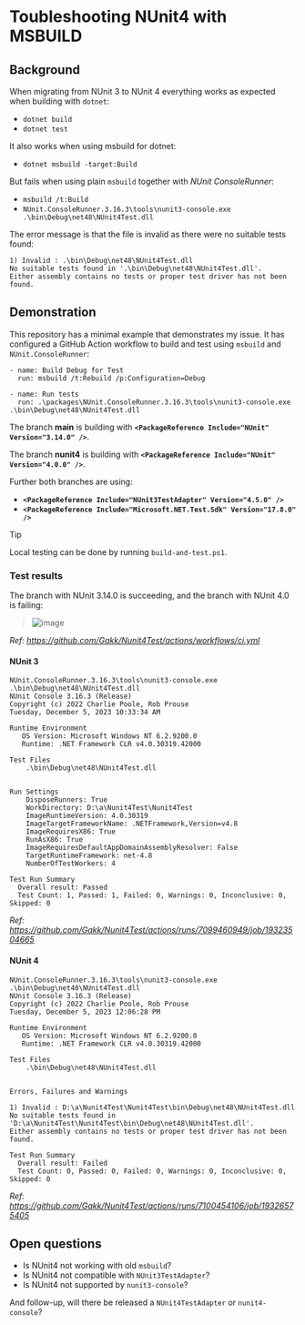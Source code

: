 # Toubleshooting NUnit4 with MSBUILD

## Background

When migrating from NUnit 3 to NUnit 4 everything works as expected when building with `dotnet`:

 - `dotnet build`
 - `dotnet test`

It also works when using msbuild for dotnet:

- `dotnet msbuild -target:Build`

But fails when using plain `msbuild` together with _NUnit ConsoleRunner_:

- `msbuild /t:Build`
- `NUnit.ConsoleRunner.3.16.3\tools\nunit3-console.exe .\bin\Debug\net48\NUnit4Test.dll`

The error message is that the file is invalid as there were no suitable tests found:

```
1) Invalid : .\bin\Debug\net48\NUnit4Test.dll
No suitable tests found in '.\bin\Debug\net48\NUnit4Test.dll'.
Either assembly contains no tests or proper test driver has not been found.
```

## Demonstration

This repository has a minimal example that demonstrates my issue. It has configured a GitHub Action
workflow to build and test using `msbuild` and `NUnit.ConsoleRunner`:

```
- name: Build Debug for Test
  run: msbuild /t:Rebuild /p:Configuration=Debug

- name: Run tests
  run: .\packages\NUnit.ConsoleRunner.3.16.3\tools\nunit3-console.exe .\bin\Debug\net48\NUnit4Test.dll
```

The branch **main** is building with **`<PackageReference Include="NUnit" Version="3.14.0" />`**.

The branch **nunit4** is building with **`<PackageReference Include="NUnit" Version="4.0.0" />`**.

Further both branches are using:
 - **`<PackageReference Include="NUnit3TestAdapter" Version="4.5.0" />`**
 - **`<PackageReference Include="Microsoft.NET.Test.Sdk" Version="17.8.0" />`**

> [!TIP]
> Local testing can be done by running `build-and-test.ps1`.

### Test results

The branch with NUnit 3.14.0 is succeeding, and the branch with NUnit 4.0 is failing:

> ![image](https://github.com/Gakk/Nunit4Test/assets/5013909/5e8af40f-6d44-4834-b6a4-0e2a35eb7092)

_Ref: https://github.com/Gakk/Nunit4Test/actions/workflows/ci.yml_


#### NUnit 3

```
NUnit.ConsoleRunner.3.16.3\tools\nunit3-console.exe .\bin\Debug\net48\NUnit4Test.dll
NUnit Console 3.16.3 (Release)
Copyright (c) 2022 Charlie Poole, Rob Prouse
Tuesday, December 5, 2023 10:33:34 AM

Runtime Environment
   OS Version: Microsoft Windows NT 6.2.9200.0
   Runtime: .NET Framework CLR v4.0.30319.42000

Test Files
    .\bin\Debug\net48\NUnit4Test.dll


Run Settings
    DisposeRunners: True
    WorkDirectory: D:\a\Nunit4Test\Nunit4Test
    ImageRuntimeVersion: 4.0.30319
    ImageTargetFrameworkName: .NETFramework,Version=v4.8
    ImageRequiresX86: True
    RunAsX86: True
    ImageRequiresDefaultAppDomainAssemblyResolver: False
    TargetRuntimeFramework: net-4.8
    NumberOfTestWorkers: 4

Test Run Summary
  Overall result: Passed
  Test Count: 1, Passed: 1, Failed: 0, Warnings: 0, Inconclusive: 0, Skipped: 0
```
_Ref: https://github.com/Gakk/Nunit4Test/actions/runs/7099460949/job/19323504665_

#### NUnit 4

```
NUnit.ConsoleRunner.3.16.3\tools\nunit3-console.exe .\bin\Debug\net48\NUnit4Test.dll
NUnit Console 3.16.3 (Release)
Copyright (c) 2022 Charlie Poole, Rob Prouse
Tuesday, December 5, 2023 12:06:28 PM

Runtime Environment
   OS Version: Microsoft Windows NT 6.2.9200.0
   Runtime: .NET Framework CLR v4.0.30319.42000

Test Files
    .\bin\Debug\net48\NUnit4Test.dll


Errors, Failures and Warnings

1) Invalid : D:\a\Nunit4Test\Nunit4Test\bin\Debug\net48\NUnit4Test.dll
No suitable tests found in 'D:\a\Nunit4Test\Nunit4Test\bin\Debug\net48\NUnit4Test.dll'.
Either assembly contains no tests or proper test driver has not been found.

Test Run Summary
  Overall result: Failed
  Test Count: 0, Passed: 0, Failed: 0, Warnings: 0, Inconclusive: 0, Skipped: 0
```
_Ref: https://github.com/Gakk/Nunit4Test/actions/runs/7100454106/job/19326575405_

## Open questions

- Is NUnit4 not working with old `msbuild`?
- Is NUnit4 not compatible with `NUnit3TestAdapter`?
- Is NUnit4 not supported by `nunit3-console`?

And follow-up, will there be released a `NUnit4TestAdapter` or `nunit4-console`?
